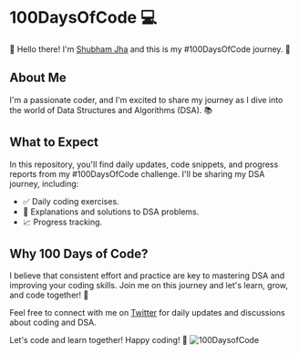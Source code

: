 # 100DaysOfCode 💻

👋 Hello there! I'm [Shubham Jha](https://twitter.com/07jhashubham) and this is my #100DaysOfCode journey. 🚀

## About Me

I'm a passionate coder, and I'm excited to share my journey as I dive into the world of Data Structures and Algorithms (DSA). 📚

## What to Expect

In this repository, you'll find daily updates, code snippets, and progress reports from my #100DaysOfCode challenge. I'll be sharing my DSA journey, including:

- ✅ Daily coding exercises.
- 📝 Explanations and solutions to DSA problems.
- 📈 Progress tracking.

## Why 100 Days of Code?

I believe that consistent effort and practice are key to mastering DSA and improving your coding skills. Join me on this journey and let's learn, grow, and code together! 💪

Feel free to connect with me on [Twitter](https://twitter.com/07jhashubham) for daily updates and discussions about coding and DSA.

Let's code and learn together! Happy coding! 🚀
![100DaysofCode](https://assets-global.website-files.com/6080d45a6168d45abde5cba9/60916878676ea48019f20f8c_supercharge-100-days-of-code.png)
